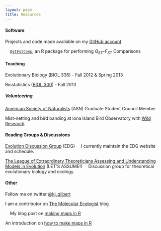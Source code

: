 ```yaml
---
layout: page
title: Resources
---
```



#### Software

Projects and code made available on my [GitHub account](https://github.com/kjgilbert)

&nbsp;&nbsp;&nbsp; [`QstFstComp`](https://github.com/kjgilbert/QstFstComp), an R package for performing *Q<sub>ST</sub>*-*F<sub>ST</sub>* Comparisons
    
    
#### Teaching

Evolutionary Biology (BIOL 336) - Fall 2012 & Spring 2013

Biostatistics ([BIOL 300](http://www.zoology.ubc.ca/~whitlock/bio300/)) - Fall 2013


##### Volunteering

[American Society of Naturalists](http://www.amnat.org/home.html) (ASN) Graduate Student Council Member

Mist-netting and bird banding at Iona Island Bird Observatory with [Wild Research](http://wildresearch.ca/)


#### Reading Groups & Discussions

[Evolution Discussion Group](http://www.biodiversity.ubc.ca/edg/) (EDG)
&nbsp;&nbsp;&nbsp; I currently maintain the EDG website and schedule.

[The League of Extraordinary Theoreticians Assessing and Understanding Models in Evolution](http://www.zoology.ubc.ca/let/) (LET’S ASSUME!)
&nbsp;&nbsp;&nbsp; Discussion group for theoretical evolutionary biology and ecology.


#### Other

Follow me on twitter [@kj_gilbert](https://twitter.com/kj_gilbert)

I am a contributor on [The Molecular Ecologist](http://www.molecularecologist.com/) blog

&nbsp;&nbsp;&nbsp; My blog post on [making maps in R](http://www.molecularecologist.com/2012/09/making-maps-with-r/)

An introduction on [how to make maps in R](https://github.com/kjgilbert/kjgilbert.github.io/raw/master/pdfs/R_MakingMaps.pdf)

